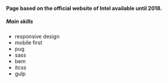 #### Page based on the official website of Intel available until 2018. 
##### Main skills
- responsive design
- mobile first
- pug
- sass
- bem
- itcss
- gulp
